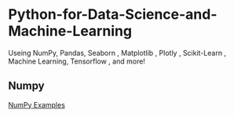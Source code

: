 # Python-for-Data-Science-and-Machine-Learning
Useing NumPy, Pandas, Seaborn , Matplotlib , Plotly , Scikit-Learn , Machine Learning, Tensorflow , and more!

## Numpy
[NumPy Examples](https://github.com/naveennakshatram/Python-for-Data-Science-and-Machine-Learning/blob/main/NumPy-Examples/README.md)
